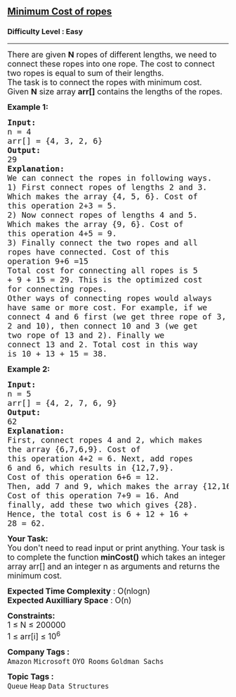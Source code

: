 <h2><a href="https://practice.geeksforgeeks.org/problems/minimum-cost-of-ropes-1587115620/1?page=3&difficulty[]=0&sortBy=submissions">Minimum Cost of ropes</a></h2><h3>Difficulty Level : Easy</h3><hr><div class="problems_problem_content__Xm_eO"><p><span style="font-size: 18px;">There are given&nbsp;<strong>N</strong> ropes of different lengths, we need to connect these ropes into one rope. The cost to connect two ropes is equal to sum of their lengths. <br>The task is to connect the ropes with minimum cost. Given&nbsp;<strong>N</strong> size array <strong>arr[]</strong> contains the lengths of the ropes.&nbsp;</span></p>
<p><span style="font-size: 18px;"><strong>Example 1:</strong></span></p>
<pre><span style="font-size: 18px;"><strong>Input:
</strong>n = 4
arr[] = {4, 3, 2, 6}
<strong>Output: 
</strong>29<strong>
Explanation:
</strong>We can connect the ropes in following ways.
1) First connect ropes of lengths 2 and 3.
Which makes the array {4, 5, 6}. Cost of
this operation 2+3 = 5. 
2) Now connect ropes of lengths 4 and 5.
Which makes the array {9, 6}. Cost of
this operation 4+5 = 9.
3) Finally connect the two ropes and all
ropes have connected. Cost of this 
operation 9+6 =15
Total cost for connecting all ropes is 5
+ 9 + 15 = 29. This is the optimized cost
for connecting ropes. 
Other ways of connecting ropes would always 
have same or more cost. For example, if we 
connect 4 and 6 first (we get three rope of 3,
2 and 10), then connect 10 and 3 (we get
two rope of 13 and 2). Finally we
connect 13 and 2. Total cost in this way
is 10 + 13 + 15 = 38.</span></pre>
<p><span style="font-size: 18px;"><strong>Example 2:</strong></span></p>
<pre><span style="font-size: 18px;"><strong>Input:
</strong>n = 5
arr[] = {4, 2, 7, 6, 9}
<strong>Output: 
</strong>62 
<strong>Explanation:</strong>
First, connect ropes 4 and 2, which makes
the array {6,7,6,9}. Cost of
this operation 4+2 = 6. Next, add ropes 
6 and 6, which results in {12,7,9}. 
Cost of this operation 6+6 = 12.
Then, add 7 and 9, which makes the array {12,16}. 
Cost of this operation 7+9 = 16. And
finally, add these two which gives {28}.
Hence, the total cost is 6 + 12 + 16 + 
28 = 62.</span>
</pre>
<p><span style="font-size: 18px;"><strong>Your Task:</strong><br>You don't need to read input or print anything. Your task is to complete the function&nbsp;<strong>minCost()</strong> which takes an integer array arr[] and an integer n as&nbsp;arguments and returns the minimum cost.</span></p>
<p><span style="font-size: 18px;"><strong>Expected Time Complexity</strong> : O(nlogn)<br><strong>Expected Auxilliary Space</strong> : O(n)</span></p>
<p><span style="font-size: 18px;"><strong>Constraints:</strong></span><br><span style="font-size: 18px;">1 ≤ N ≤ 200000<br>1 ≤ arr[i] ≤ 10<sup>6</sup></span></p></div><p><span style=font-size:18px><strong>Company Tags : </strong><br><code>Amazon</code>&nbsp;<code>Microsoft</code>&nbsp;<code>OYO Rooms</code>&nbsp;<code>Goldman Sachs</code>&nbsp;<br><p><span style=font-size:18px><strong>Topic Tags : </strong><br><code>Queue</code>&nbsp;<code>Heap</code>&nbsp;<code>Data Structures</code>&nbsp;